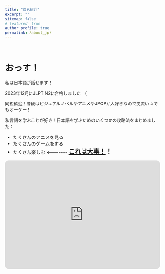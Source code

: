 ```yaml
---
title: "自己紹介"
excerpt: ""
sitemap: false
# featured: true
author_profile: true
permalink: /about_jp/
---
```

&nbsp;
&nbsp;
# おっす！

私は日本語が話せます！

2023年12月にJLPT N2に合格しました　（

同担歓迎！普段はビジュアルノベルやアニメやJPOPが大好きなので交流いつでもオーケー！

私言語を学ぶことが好き！日本語を学ぶためのいくつかの攻略法をまとめました：

<ul style="font-size: 15px;">
  <li>たくさんのアニメを見る</li>
  <li>たくさんのゲームをする</li>
  <li>たくさん楽しむ <------- <strong style="font-size: 20px"><u>これは大事！</u>！</strong></li>
</ul>


<!-- Spotify player embed -->
<iframe style="border-radius:12px" src="https://open.spotify.com/embed/track/5nvA0EX0Itao5I6t89A7X2?utm_source=generator&theme=0" width="100%" height="352" frameBorder="0" allowfullscreen="" allow="autoplay; clipboard-write; encrypted-media; fullscreen; picture-in-picture" loading="lazy"></iframe>


